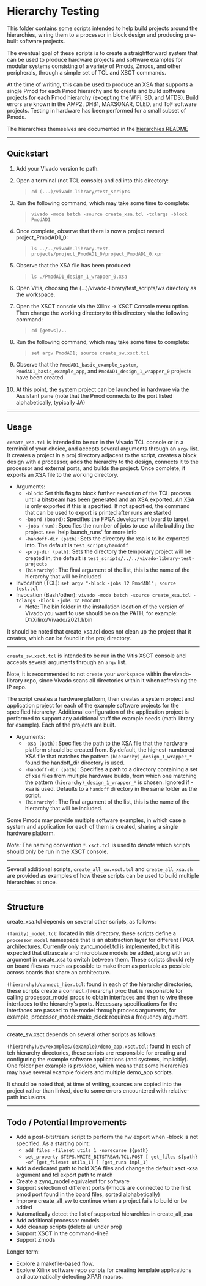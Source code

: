 # Hierarchy Testing

This folder contains some scripts intended to help build projects around the hierarchies, wiring them to a processor in block design and producing pre-built software projects.

The eventual goal of these scripts is to create a straightforward system that can be used to produce hardware projects and software examples for modular systems consisting of a variety of Pmods, Zmods, and other peripherals, through a simple set of TCL and XSCT commands.

At the time of writing, this can be used to produce an XSA that supports a single Pmod for each Pmod hierarchy and to create and build software projects for each Pmod hierarchy (excepting the WiFi, SD, and MTDS).
Build errors are known in the AMP2, DHB1, MAXSONAR, OLED, and ToF software projects.
Testing in hardware has been performed for a small subset of Pmods.

The hierarchies themselves are documented in the [hierarchies README](../hierarchies/README.md)

----
## Quickstart

1. Add your Vivado version to path.

1. Open a terminal (not TCL console) and cd into this directory:

    > `cd (...)/vivado-library/test_scripts`

1. Run the following command, which may take some time to complete:
    > `vivado -mode batch -source create_xsa.tcl -tclargs -block PmodAD1`

1. Once complete, observe that there is now a project named project_PmodAD1_0:
    > `ls ../../vivado-library-test-projects/project_PmodAD1_0/project_PmodAD1_0.xpr`

1. Observe that the XSA file has been produced:

    > `ls ./PmodAD1_design_1_wrapper_0.xsa`

1. Open Vitis, choosing the (...)/vivado-library/test_scripts/ws directory as the workspace.

1. Open the XSCT console via the Xilinx -> XSCT Console menu option. Then change the working directory to this directory via the following command:

    > `cd [getws]/..`

1. Run the following command, which may take some time to complete:
    > `set argv PmodAD1; source create_sw.xsct.tcl`

1. Observe that the `PmodAD1_basic_example_system`, `PmodAD1_basic_example_app`, and `PmodAD1_design_1_wrapper_0` projects have been created.

1. At this point, the system project can be launched in hardware via the Assistant pane (note that the Pmod connects to the port listed alphabetically, typically JA)

----
## Usage

`create_xsa.tcl` is intended to be run in the Vivado TCL console or in a terminal of your choice, and accepts several arguments through an `argv` list.
It creates a project in a proj directory adjacent to the script, creates a block design with a processor, adds the hierarchy to the design, connects it to the processor and external ports, and builds the project.
Once complete, it exports an XSA file to the working directory.

* Arguments:
  * `-block`: Set this flag to block further execution of the TCL process until a bitstream has been generated and an XSA exported. An XSA is only exported if this is specified. If not specified, the command that can be used to export is printed after runs are started
  * `-board (board)`: Specifies the FPGA development board to target. 
  * `-jobs (num)`: Specifies the number of jobs to use while building the project. see 'help launch_runs' for more info
  * `-handoff-dir (path)`: Sets the directory the xsa is to be exported into. The default is `test_scripts/handoff`
  * `-proj-dir (path)`: Sets the directory the temporary project will be created in, the default is `test_scripts/../../vivado-library-test-projects`
  * `(hierarchy)`: The final argument of the list, this is the name of the hierarchy that will be included
* Invocation (TCL): `set argv "-block -jobs 12 PmodAD1"; source test.tcl`
* Invocation (Bash/other): `vivado -mode batch -source create_xsa.tcl -tclargs -block -jobs 12 PmodAD1`
  * Note: The bin folder in the installation location of the version of Vivado you want to use should be on the PATH, for example: D:/Xilinx/Vivado/2021.1/bin

It should be noted that create_xsa.tcl does not clean up the project that it creates, which can be found in the proj directory.

----

`create_sw.xsct.tcl` is intended to be run in the Vitis XSCT console and accepts several arguments through an `argv` list.

Note, it is recommended to not create your workspace within the vivado-library repo, since Vivado scans all directories within it when refreshing the IP repo.

The script creates a hardware platform, then creates a system project and application project for each of the example software projects for the specified hierarchy. Additional configuration of the application project is performed to support any additional stuff the example needs (math library for example). Each of the projects are built.

* Arguments:
  * `-xsa (path)`: Specifies the path to the XSA file that the hardware platform should be created from. By default, the highest-numbered XSA file that matches the pattern `(hierarchy)_design_1_wrapper_*` found the handoff_dir directory is used.
  * `-handoff-dir (path)`: Specifies a path to a directory containing a set of xsa files from multiple hardware builds, from which one matching the pattern `(hierarchy)_design_1_wrapper_*` is chosen. Ignored if -xsa is used. Defaults to a `handoff` directory in the same folder as the script.
  * `(hierarchy)`: The final argument of the list, this is the name of the hierarchy that will be included.

Some Pmods may provide multiple software examples, in which case a system and application for each of them is created, sharing a single hardware platform.

*Note:* The naming convention `*.xsct.tcl` is used to denote which scripts should only be run in the XSCT console.

----

Several additional scripts, `create_all_sw.xsct.tcl` and `create_all_xsa.sh` are provided as examples of how these scripts can be used to build multiple hierarchies at once.

----
## Structure

create_xsa.tcl depends on several other scripts, as follows:

`(family)_model.tcl`: located in this directory, these scripts define a `processor_model` namespace that is an abstraction layer for different FPGA architectures. Currently only zynq_model.tcl is implemented, but it is expected that ultrascale and microblaze models be added, along with an argument in create_xsa to switch between them. These scripts should rely on board files as much as possible to make them as portable as possible across boards that share an architecture.

`(hierarchy)/connect_hier.tcl`: found in each of the hierarchy directories, these scripts create a connect_(hierarchy) proc that is responsible for calling processor_model procs to obtain interfaces and then to wire these interfaces to the hierarchy's ports. Necessary specifications for the interfaces are passed to the model through process arguments, for example, processor_model::make_clock requires a frequency argument.

----

create_sw.xsct depends on several other scripts as follows:

`(hierarchy)/sw/examples/(example)/demo_app.xsct.tcl`: found in each of teh hierarchy directories, these scripts are responsible for creating and configuring the example software applications (and systems, implicitly). One folder per example is provided, which means that some hierarchies may have several example folders and multiple demo_app scripts.

It should be noted that, at time of writing, sources are copied into the project rather than linked, due to some errors encountered with relative-path inclusions.

----
## Todo / Potential Improvements
* Add a post-bitstream script to perform the hw export when -block is not specified. As a starting point:
  * `add_files -fileset utils_1 -norecurse ${path}`
  * `set_property STEPS.WRITE_BITSTREAM.TCL.POST [ get_files ${path} -of [get_fileset utils_1] ] [get_runs impl_1]`
* Add a dedicated path to hold XSA files and change the default xsct -xsa argument and tcl export path to match
* Create a zynq_model equivalent for software
* Support selection of different ports (Pmods are connected to the first pmod port found in the board files, sorted alphabetically)
* Improve create_all_sw to continue when a project fails to build or be added
* Automatically detect the list of supported hierarchies in create_all_xsa
* Add additional processor models
* Add cleanup scripts (delete all under proj)
* Support XSCT in the command-line?
* Support Zmods

Longer term:
* Explore a makefile-based flow.
* Explore Xilinx software repo scripts for creating template applications and automatically detecting XPAR macros.